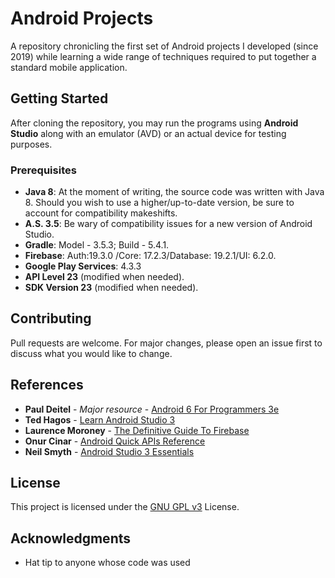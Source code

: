 # Android Projects

A repository chronicling the first set of Android projects I developed (since 2019) while learning a wide range of techniques required to put together a standard mobile application.

## Getting Started

After cloning the repository, you may run the programs using **Android Studio** along with an emulator (AVD) or an actual device for testing purposes. 

### Prerequisites

- **Java 8**: At the moment of writing, the source code was written with Java 8. Should you wish to use a higher/up-to-date version, be sure to account for compatibility makeshifts.
- **A.S. 3.5**: Be wary of compatibility issues for a new version of Android Studio.
- **Gradle**: Model - 3.5.3; Build - 5.4.1.
- **Firebase**: Auth:19.3.0 /Core: 17.2.3/Database: 19.2.1/UI: 6.2.0.
- **Google Play Services**: 4.3.3
- **API Level 23** (modified when needed).
- **SDK Version 23** (modified when needed).

## Contributing

Pull requests are welcome. For major changes, please open an issue first to discuss what you would like to change.

## References

* **Paul Deitel** - *Major resource* - [Android 6 For Programmers 3e](https://github.com/pdeitel/AndroidHowToProgram3e)
* **Ted Hagos** - [Learn Android Studio 3](https://github.com/Apress/learn-android-studio-)
* **Laurence Moroney** - [The Definitive Guide To Firebase](https://github.com/Apress/def-guide-to-firebase)
* **Onur Cinar** - [Android Quick APIs Reference](https://g.co/kgs/A5RfbX)
* **Neil Smyth** - [Android Studio 3 Essentials](https://www.techotopia.com/index.php/Android_Studio_Development_Essentials_-_Android_6_Edition)

## License

This project is licensed under the [GNU GPL v3](https://choosealicense.com/licenses/gpl-3.0/) License.

## Acknowledgments

* Hat tip to anyone whose code was used

